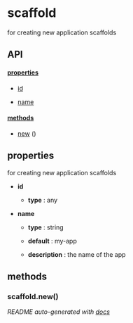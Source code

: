 # scaffold

for creating new application scaffolds

## API

#### [properties](#scaffold-properties)

  - [id](#scaffold-properties-id)

  - [name](#scaffold-properties-name)


#### [methods](#scaffold-methods)

  - [new](#scaffold-methods-new) ()


<a name="scaffold-properties"></a>

## properties 
for creating new application scaffolds

- **id** 

  - **type** : any

- **name** 

  - **type** : string

  - **default** : my-app

  - **description** : the name of the app


<a name="scaffold-methods"></a> 

## methods 

<a name="scaffold-methods-new"></a> 

### scaffold.new()



*README auto-generated with [docs](https://github.com/bigcompany/resources/tree/master/docs)*